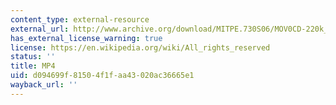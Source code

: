 ```yaml
---
content_type: external-resource
external_url: http://www.archive.org/download/MITPE.730S06/MOV0CD-220k_512kb.mp4
has_external_license_warning: true
license: https://en.wikipedia.org/wiki/All_rights_reserved
status: ''
title: MP4
uid: d094699f-8150-4f1f-aa43-020ac36665e1
wayback_url: ''
---
```

